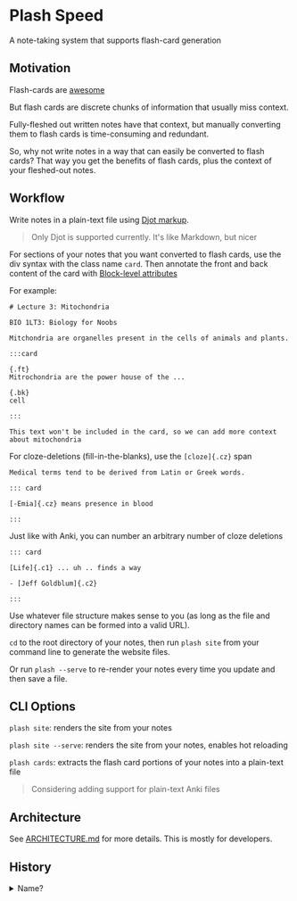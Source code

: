# Plash Speed

A note-taking system that supports flash-card generation

## Motivation

Flash-cards are [awesome](https://ncase.me/remember/)

But flash cards are discrete chunks of information that usually miss context.

Fully-fleshed out written notes have that context, but manually converting them to flash cards is time-consuming and redundant.

So, why not write notes in a way that can easily be converted to flash cards?
That way you get the benefits of flash cards, plus the context of your fleshed-out notes.

## Workflow

Write notes in a plain-text file using [Djot markup](https://djot.net/).

> Only Djot is supported currently. It's like Markdown, but nicer

For sections of your notes that you want converted to flash cards, use the div syntax with the class name `card`. Then annotate the front and back content of the card with [Block-level attributes](https://htmlpreview.github.io/?https://github.com/jgm/djot/blob/master/doc/syntax.html#block-attributes)

For example:

```text
# Lecture 3: Mitochondria

BIO 1LT3: Biology for Noobs

Mitchondria are organelles present in the cells of animals and plants.

:::card

{.ft}
Mitrochondria are the power house of the ...

{.bk}
cell

:::

This text won't be included in the card, so we can add more context about mitochondria
```


For cloze-deletions (fill-in-the-blanks), use the `[cloze]{.cz}` span

```
Medical terms tend to be derived from Latin or Greek words.

::: card

[-Emia]{.cz} means presence in blood

:::
```

Just like with Anki, you can number an arbitrary number of cloze deletions

```
::: card

[Life]{.c1} ... uh .. finds a way

- [Jeff Goldblum]{.c2}

:::
```



Use whatever file structure makes sense to you (as long as the file and directory names can be formed into a valid URL).


`cd` to the root directory of your notes, then run `plash site` from your command line to generate the website files. 

Or run `plash --serve` to re-render your notes every time you update and then save a file. 

## CLI Options

`plash site`: renders the site from your notes 

`plash site --serve`: renders the site from your notes, enables hot reloading

`plash cards`: extracts the flash card portions of your notes into a plain-text file

> Considering adding support for plain-text Anki files

## Architecture

See [ARCHITECTURE.md](./ARCHITECTURE.md) for more details. This is mostly for developers.

## History

<details><summary>Name?</summary>

"Flash" rhymes with "Plash" and flash cards are my fastest study method, and somehow this reminded me of one of my [favourite videos of all time](https://youtu.be/cEN00wMFB2A)

</details>